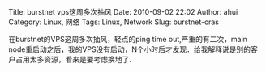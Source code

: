 Title: burstnet vps这周多次抽风
Date: 2010-09-02 22:02
Author: ahui
Category: Linux, 网络
Tags: Linux, Network
Slug: burstnet-cras

在burstnet的VPS这周多次抽风，轻点的ping time out,严重的有二次，main
node重启动之后，我的VPS没有启动，N个小时后才发现．给我解释说是别的客户占用太多资源，看来是要考虑换地了.
